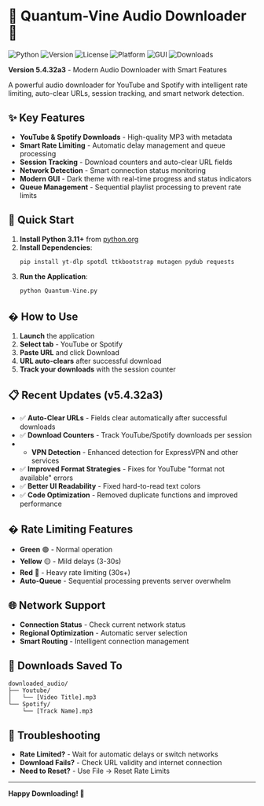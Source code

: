 # 🎵 Quantum-Vine Audio Downloader 🎵

![Python](https://img.shields.io/badge/Python-3.11+-blue.svg)
![Version](https://img.shields.io/badge/Version-5.4.32a3-green.svg)
![License](https://img.shields.io/badge/License-Professional%20Edition-blue.svg)
![Platform](https://img.shields.io/badge/Platform-Windows-lightgrey.svg)
![GUI](https://img.shields.io/badge/GUI-Modern%20Dark%20Theme-orange.svg)
![Downloads](https://img.shields.io/badge/Downloads-YouTube%20%7C%20Spotify-red.svg)

**Version 5.4.32a3** - Modern Audio Downloader with Smart Features

A powerful audio downloader for YouTube and Spotify with intelligent rate limiting, auto-clear URLs, session tracking, and smart network detection.

## ✨ Key Features

- **YouTube & Spotify Downloads** - High-quality MP3 with metadata
- **Smart Rate Limiting** - Automatic delay management and queue processing
- **Session Tracking** - Download counters and auto-clear URL fields
- **Network Detection** - Smart connection status monitoring
- **Modern GUI** - Dark theme with real-time progress and status indicators
- **Queue Management** - Sequential playlist processing to prevent rate limits

## 🚀 Quick Start

1. **Install Python 3.11+** from [python.org](https://python.org)
2. **Install Dependencies**:
   ```bash
   pip install yt-dlp spotdl ttkbootstrap mutagen pydub requests
   ```
3. **Run the Application**:
   ```bash
   python Quantum-Vine.py
   ```

## � How to Use

1. **Launch** the application
2. **Select tab** - YouTube or Spotify
3. **Paste URL** and click Download
4. **URL auto-clears** after successful download
5. **Track your downloads** with the session counter

## 📋 Recent Updates (v5.4.32a3)

- ✅ **Auto-Clear URLs** - Fields clear automatically after successful downloads
- ✅ **Download Counters** - Track YouTube/Spotify downloads per session
- - **VPN Detection** - Enhanced detection for ExpressVPN and other services
- ✅ **Improved Format Strategies** - Fixes for YouTube "format not available" errors
- ✅ **Better UI Readability** - Fixed hard-to-read text colors
- ✅ **Code Optimization** - Removed duplicate functions and improved performance

## �️ Rate Limiting Features

- **Green** 🟢 - Normal operation
- **Yellow** 🟡 - Mild delays (3-30s)
- **Red** 🔴 - Heavy rate limiting (30s+)
- **Auto-Queue** - Sequential processing prevents server overwhelm

## 🌐 Network Support

- **Connection Status** - Check current network status
- **Regional Optimization** - Automatic server selection
- **Smart Routing** - Intelligent connection management

## 📁 Downloads Saved To

```
downloaded_audio/
├── Youtube/
│   └── [Video Title].mp3
└── Spotify/
    └── [Track Name].mp3
```

## 🔧 Troubleshooting

- **Rate Limited?** - Wait for automatic delays or switch networks
- **Download Fails?** - Check URL validity and internet connection
- **Need to Reset?** - Use File → Reset Rate Limits

---

**Happy Downloading! 🎵**
